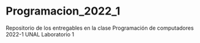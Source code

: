 # Programacion_2022_1
Repositorio de los entregables en la clase Programación de computadores 2022-1 UNAL
Laboratorio 1
